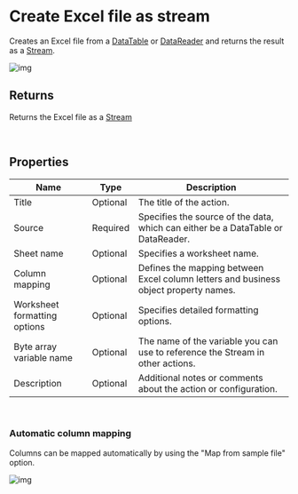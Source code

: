 # Create Excel file as stream

Creates an Excel file from a [DataTable](https://learn.microsoft.com/en-us/dotnet/api/system.data.datatable) or [DataReader](https://learn.microsoft.com/en-us/dotnet/api/system.data.idatareader) and returns the result as a [Stream](https://learn.microsoft.com/en-us/dotnet/api/system.io.stream).


![img](https://profitbasedocs.blob.core.windows.net/flowimages/getDataReaderEx1.png)

## Returns

Returns the Excel file as a [Stream](https://learn.microsoft.com/en-us/dotnet/api/system.io.stream)

<br/>

## Properties

| Name                 | Type     | Description                                                                                                   |
| -------------------- | -------- | ------------------------------------------------------------------------------------------------------------- |
| Title                | Optional |   The title of the action.                    |
| Source               | Required | Specifies the source of the data, which can either be a DataTable or DataReader.                              |
| Sheet name           | Optional | Specifies a worksheet name. |
| Column mapping       | Optional | Defines the mapping between Excel column letters and business object property names.                          |
| Worksheet formatting options | Optional | Specifies detailed formatting options.                                                                                                      |
| Byte array variable name | Optional | The name of the variable you can use to reference the Stream in other actions.                |
| Description | Optional |  Additional notes or comments about the action or configuration. |

<br/>

### Automatic column mapping

Columns can be mapped automatically by using the "Map from sample file" option.

![img](https://profitbasedocs.blob.core.windows.net/flowimages/getDataReaderEx2.png)
